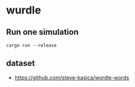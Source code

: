 # wurdle

## Run one simulation

```
cargo run --release
```

## dataset

- https://github.com/steve-kasica/wordle-words
